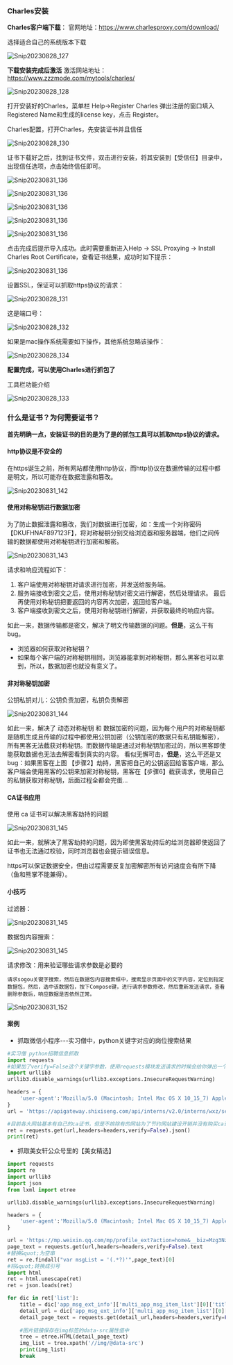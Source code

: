 ### Charles安装

**Charles客户端下载**：
官网地址：https://www.charlesproxy.com/download/

选择适合自己的系统版本下载

![Snip20230828_127](imgs/Snip20230828_127.png)

**下载安装完成后激活**
激活网站地址：https://www.zzzmode.com/mytools/charles/

![Snip20230828_128](imgs/Snip20230828_128.png)

打开安装好的Charles，菜单栏 Help->Register Charles 弹出注册的窗口填入Registered Name和生成的license key，点击 Register。

Charles配置，打开Charles，先安装证书并且信任

![Snip20230828_130](imgs/Snip20230828_130.png)

证书下载好之后，找到证书文件，双击进行安装，将其安装到【受信任】目录中，出现信任选项，点击始终信任即可。

![Snip20230831_136](imgs/Snip20230831_136.png)

![Snip20230831_136](imgs/Snip20230831_137.png)

![Snip20230831_136](imgs/Snip20230831_138.png)

![Snip20230831_136](imgs/Snip20230831_139.png)

![Snip20230831_136](imgs/Snip20230831_140.png)

点击完成后提示导入成功。此时需要重新进入Help -> SSL Proxying -> Install Charles Root Certificate，查看证书结果，成功时如下提示：

![Snip20230831_136](imgs/Snip20230831_141.png)

设置SSL，保证可以抓取https协议的请求：

![Snip20230828_131](imgs/Snip20230828_131.png)

这是端口号：

![Snip20230828_132](imgs/Snip20230828_132.png)

如果是mac操作系统需要如下操作，其他系统忽略该操作：

![Snip20230828_134](imgs/Snip20230828_134.png)

**配置完成，可以使用Charles进行抓包了**

工具栏功能介绍

![Snip20230828_133](imgs/Snip20230828_133.png)

 

### 什么是证书？为何需要证书？

**首先明确一点，安装证书的目的是为了是的抓包工具可以抓取https协议的请求。**

#### http协议是不安全的

在https诞生之前，所有网站都使用http协议，而http协议在数据传输的过程中都是明文，所以可能存在数据泄露和篡改。

![Snip20230831_142](imgs/Snip20230831_142.png)



#### 使用对称秘钥进行数据加密

为了防止数据泄露和篡改，我们对数据进行加密，如：生成一个对称密码【DKUFHNAF897123F】，将对称秘钥分别交给浏览器和服务器端，他们之间传输的数据都使用对称秘钥进行加密和解密。

![Snip20230831_143](imgs/Snip20230831_143.png)

请求和响应流程如下：

1. 客户端使用对称秘钥对请求进行加密，并发送给服务端。
2. 服务端接收到密文之后，使用对称秘钥对密文进行解密，然后处理请求。 最后再使用对称秘钥把要返回的内容再次加密，返回给客户端。
3. 客户端接收到密文之后，使用对称秘钥进行解密，并获取最终的响应内容。

如此一来，数据传输都是密文，解决了明文传输数据的问题。**但是**，这么干有bug。

- 浏览器如何获取对称秘钥？
- 如果每个客户端的对称秘钥相同，浏览器能拿到对称秘钥，那么黑客也可以拿到，所以，数据加密也就没有意义了。



#### 非对称秘钥加密

公钥私钥对儿：公钥负责加密，私钥负责解密

![Snip20230831_144](/Users/zhangxiaobo/Desktop/爬虫/Charles相关/imgs/Snip20230831_144.png)

如此一来，解决了 动态对称秘钥 和 数据加密的问题，因为每个用户的对称秘钥都是随机生成且传输的过程中都使用公钥加密（公钥加密的数据只有私钥能解密），所有黑客无法截获对称秘钥。而数据传输是通过对称秘钥加密过的，所以黑客即使能获取数据也无法去解密看到真实的内容。 看似无懈可击，**但是**，这么干还是又bug：如果黑客在上图 【步骤2】劫持，黑客把自己的公钥返回给客客户端，那么客户端会使用黑客的公钥来加密对称秘钥，黑客在【步骤6】截获请求，使用自己的私钥获取对称秘钥，后面过程全都会完蛋...

#### CA证书应用

使用 ca 证书可以解决黑客劫持的问题

![Snip20230831_145](imgs/Snip20230831_145.png)

如此一来，就解决了黑客劫持的问题，因为即使黑客劫持后的给浏览器即使返回了证书也无法通过校验，同时浏览器也会提示错误信息。

https可以保证数据安全，但由过程需要反复加密解密所有访问速度会有所下降（鱼和熊掌不能兼得）。



#### 小技巧

过滤器：

![Snip20230831_145](imgs/Snip20230831_147.png)

数据包内容搜索：

![Snip20230831_145](imgs/Snip20230831_148.png)

请求修改：用来验证哪些请求参数是必要的

```
请求sogou关键字搜索，然后在数据包内容搜索框中，搜索显示页面中的文字内容，定位到指定数据包，然后，选中该数据包，按下Compose键，进行请求参数修改，然后重新发送请求，查看删除参数后，响应数据是否依然正常。
```

![Snip20230831_152](imgs/Snip20230831_152.png)



#### 案例

- 抓取微信小程序---实习僧中，python关键字对应的岗位搜索结果

```python
#实习僧 python招聘信息抓取
import requests
#如果加了verify=False这个关键字参数，使用requests模块发送请求的时候会给你弹出一个警告InsecureRequestWarning，警告你当前的请求可能不安全，可以使用如下代码忽略该警告
import urllib3
urllib3.disable_warnings(urllib3.exceptions.InsecureRequestWarning)

headers = {
    'user-agent':'Mozilla/5.0 (Macintosh; Intel Mac OS X 10_15_7) AppleWebKit/537.36 (KHTML, like Gecko) Chrome/98.0.4758.102 Safari/537.36 MicroMessenger/6.8.0(0x16080000) NetType/WIFI MiniProgramEnv/Mac MacWechat/WMPF XWEB/30817',
}
url = 'https://apigateway.shixiseng.com/api/interns/v2.0/interns/wxz/search/v3?city=%E5%85%A8%E5%9B%BD&k=Python&intention=&degree=&internship_duration=&days_per_week=&payment_per_day=&emp_chance=&area=&scale=&category=&ipo=&nature=&t=0&p=1&target=intern'

#目前各大网站基本有自己的ca证书，但是不排除有的网站为了节约网站建设开销并没有购买ca证书。又因为requests模块在发送网络请求的时候，默认会验证ca证书。如果当前网站没有ca证书，那么就会报出SSLError错误，则使用verify参数赋值False可以在请求的时候不验证网站的ca证书。
ret = requests.get(url,headers=headers,verify=False).json()
print(ret)

```

- 抓取美女轩公众号里的【美女精选】

```python
import requests
import re
import urllib3
import json
from lxml import etree

urllib3.disable_warnings(urllib3.exceptions.InsecureRequestWarning)

headers = {
    'user-agent':'Mozilla/5.0 (Macintosh; Intel Mac OS X 10_15_7) AppleWebKit/537.36 (KHTML, like Gecko) Chrome/98.0.4758.102 Safari/537.36 MicroMessenger/6.8.0(0x16080000) NetType/WIFI MiniProgramEnv/Mac MacWechat/WMPF XWEB/30817',
}

url = 'https://mp.weixin.qq.com/mp/profile_ext?action=home&__biz=Mzg3Nzc2OTQzOA==&uin=MTM1ODMyODkwNQ%3D%3D&key=16ff41fc38234ef85714c38b97b06d4054d7aaad452dcdaf5581c33d2104f5e1630ff6ee48da46b153f323af36a90b5e59a7129b6b28fb1c791f4a59a12ee787ad2ca7cf19ee565396f08b773ac694d06ea340cbe0d62d386a153ecfcdd84eaf742b071f75c5a234dc5d31204a1b4854d1930225947bebe72cc59476490e0e22&devicetype=iMac+MacBookPro17%2C1+OSX+OSX+13.5+build(22G74)&version=13080310&lang=zh_CN&nettype=WIFI&a8scene=0&fontScale=100&acctmode=0&pass_ticket=km2622VtVeH2MRYrt4EbChPo59EMr4MvwCDuSRJa%2F3w8GTlBsbamxA475CNyQt3m'
page_text = requests.get(url,headers=headers,verify=False).text
#替换&quot;为空串
ret = re.findall("var msgList = '(.*?)'",page_text)[0]
#将&quot;转换成引号
import html
ret = html.unescape(ret)
ret = json.loads(ret)

for dic in ret['list']:
    title = dic['app_msg_ext_info']['multi_app_msg_item_list'][0]['title']
    detail_url = dic['app_msg_ext_info']['multi_app_msg_item_list'][0]['content_url']
    detail_page_text = requests.get(detail_url,headers=headers,verify=False).text
    
    #图片链接保存在img标签的data-src属性值中
    tree = etree.HTML(detail_page_text)
    img_list = tree.xpath('//img/@data-src')
    print(img_list)
    break
```











